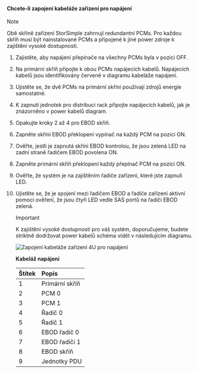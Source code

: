 <!--author=alkohli last changed: 9/16/15-->


#### <a name="to-cable-your-device-for-power"></a>Chcete-li zapojení kabeláže zařízení pro napájení
> [!NOTE]
> Obě skříně zařízení StorSimple zahrnují redundantní PCMs. Pro každou skříň musí být nainstalované PCMs a připojené k jiné power zdroje k zajištění vysoké dostupnosti.
> 
> 

1. Zajistěte, aby napájení přepínače na všechny PCMs byla v pozici OFF.
2. Na primární skříň připojte k obou PCMs napájecích kabelů. Napájecích kabelů jsou identifikovány červeně v diagramu kabeláže napájení.
3. Ujistěte se, že dvě PCMs na primární skříni používají zdrojů energie samostatné.
4. K zapnutí jednotek pro distribuci rack připojte napájecích kabelů, jak je znázorněno v power kabelů diagram.
5. Opakujte kroky 2 až 4 pro EBOD skříň.
6. Zapněte skříni EBOD překlopení vypínač na každý PCM na pozici ON.
7. Ověřte, jestli je zapnutá skříni EBOD kontrolou, že jsou zelená LED na zadní straně řadičem EBOD povolena ON.
8. Zapněte primární skříň překlopení každý přepínač PCM na pozici ON.
9. Ověřte, že systém je na zajištěním řadiče zařízení, které jste zapnuli LED.
10. Ujistěte se, že je spojení mezi řadičem EBOD a řadiče zařízení aktivní pomocí ověření, že jsou čtyři LED vedle SAS portů na řadiči EBOD zelená.
    
    > [!IMPORTANT]
    > K zajištění vysoké dostupnosti pro váš systém, doporučujeme, budete striktně dodržovat power kabelů schéma vidět v následujícím diagramu.
    > 
    > 
    
    ![Zapojení kabeláže zařízení 4U pro napájení](./media/storsimple-cable-8600-for-power/HCSCableYour4UDeviceforPower.png)
    
    **Kabeláž napájení**
    
    | Štítek | Popis |
    |:--- |:--- |
    | 1 |Primární skříň |
    | 2 |PCM 0 |
    | 3 |PCM 1 |
    | 4 |Řadič 0 |
    | 5 |Řadič 1 |
    | 6 |EBOD řadič 0 |
    | 7 |EBOD řadiči 1 |
    | 8 |EBOD skříň |
    | 9 |Jednotky PDU |

